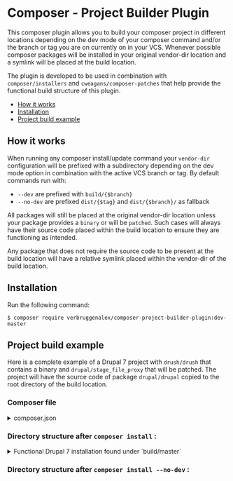 # Composer - Project Builder Plugin

This composer plugin allows you to build your composer project in different
locations depending on the dev mode of your composer command and/or the branch
or tag you are on currently on in your VCS. Whenever possible composer packages
will be installed in your original vendor-dir location and a symlink will be
placed at the build location.

The plugin is developed to be used in combination with `composer/installers` and
`cweagans/composer-patches` that help provide the functional build structure of
this plugin.


* [How it works](#how-it-works)
* [Installation](#installation)
* [Project build example](#project-build-example)

## How it works

When running any composer install/update command your `vendor-dir` configuration
will be prefixed with a subdirectory depending on the dev mode option in
combination with the active VCS branch or tag. By default commands run with:
* `--dev` are prefixed with `build/{$branch}`
* `--no-dev` are prefixed `dist/{$tag}` and `dist/{$branch}/` as fallback

All packages will still be placed at the original vendor-dir location unless
your package provides a `binary` or will be `patched`. Such cases will always
have their source code placed within the build location to ensure they are
functioning as intended.

Any package that does not require the source code to be present at the build
location will have a relative symlink placed within the vendor-dir of the build
location.

## Installation

Run the following command:

```
$ composer require verbruggenalex/composer-project-builder-plugin:dev-master
```

## Project build example

Here is a complete example of a Drupal 7 project with `drush/drush` that
contains a binary and `drupal/stage_file_proxy` that will be patched. The
project will have the source code of package `drupal/drupal` copied to the root
directory of the build location.

### Composer file

<details><summary>composer.json</summary>

``` json
{
    "require": {
        "drush/drush": "8.*",
        "verbruggenalex/composer-project-builder-plugin": "dev-master",
        "verbruggenalex/multisite_drupal_standard": "2.4.79",
    },
    "require-dev": {
        "drupal/devel": "~1.5.0",
        "drupal/maillog": "1.0.0-alpha1",
        "drupal/stage_file_proxy": "1.7.0"
    },
    "repositories": [
        {"type": "composer", "url": "https://packages.drupal.org/7"},
    ],
    "minimum-compatibility": "dev",
    "extra": {
        "project-builder": {
            "build-dir": {
                 "--dev": "build/{$branch}",
                 "--no-dev": "dist/{$branch}"
             },
             "root-dir": {
                 "--dev": "drupal/drupal",
                 "--no-dev": "drupal/drupal"
            }
        },
        "installer-paths": {
            "profiles/{$name}/": ["type:drupal-profile"],
            "sites/all/drush/{$name}/": ["type:drupal-drush"],
            "sites/all/libraries/{$name}/": ["type:drupal-library"],
            "sites/all/modules/contrib/{$name}/": ["type:drupal-module"],
            "sites/all/themes/contrib/{$name}/": ["type:drupal-theme"]
         },
         "patches": {
             "drupal/stage_file_proxy": [
                 "https://www.drupal.org/files/issues/hotlinking-doesnt-work-for-files-2820271-1.patch"
             ]
         },
         "enable-patching": true
    }
}
```

</details>

### Directory structure after `composer install` :

<details><summary>Functional Drupal 7 installation found under `build/master`</summary>

``` bash
├── authorize.php
├── CHANGELOG.txt
├── COPYRIGHT.txt
├── cron.php
├── includes
├── index.php
├── INSTALL.mysql.txt
├── INSTALL.pgsql.txt
├── install.php
├── INSTALL.sqlite.txt
├── INSTALL.txt
├── LICENSE.txt
├── MAINTAINERS.txt
├── misc
├── modules
├── PATCHES.txt
├── profiles
│   ├── minimal
│   ├── multisite_drupal_standard -> ../../../vendor/verbruggenalex/multisite_drupal_standard-2.4.79
│   ├── standard
│   └── testing
├── scripts
├── sites
│   ├── all
│   │   ├── libraries
│   │   ├── modules
│   │   │   └── contrib
│   │   │       ├── ctools -> ../../../../../../vendor/drupal/ctools-1.13.0
│   │   │       ├── devel -> ../../../../../../vendor/drupal/devel-1.5.0
│   │   │       ├── maillog -> ../../../../../../vendor/drupal/maillog-1.0.0-alpha1
│   │   │       ├── stage_file_proxy -> ../../../../../../vendor/drupal/stage_file_proxy-1.7.0
│   │   │       └── views -> ../../../../../../vendor/drupal/views-3.18.0
│   │   └── themes
│   └── default
├── themes
└── vendor
    ├── autoload.php
    ├── bin
    │   ├── drush -> ../drush/drush/drush
    │   ├── drush.complete.sh -> ../drush/drush/drush.complete.sh
    │   ├── drush.launcher -> ../drush/drush/drush.launcher
    │   ├── drush.php -> ../drush/drush/drush.php
    │   ├── php-parse -> ../nikic/php-parser/bin/php-parse
    │   └── psysh -> ../psy/psysh/bin/psysh
    ├── composer
    │   └── autoload_classmap.php
    │   └── autoload_files.php
    │   └── autoload_namespaces.php
    │   └── autoload_psr4.php
    │   └── autoload_real.php
    │   └── autoload_static.php
    │   └── ClassLoader.php
    │   └── installers
    ├── consolidation
    │   ├── annotated-command -> ../../../../vendor/consolidation/annotated-command-2.8.2
    │   └── output-formatters -> ../../../../vendor/consolidation/output-formatters-3.1.13
    ├── cweagans
    │   └── composer-patches
    ├── dnoegel
    │   └── php-xdg-base-dir -> ../../../../vendor/dnoegel/php-xdg-base-dir-0.1
    ├── drupal
    │   ├── ctools -> ../../../../vendor/drupal/ctools-1.13.0
    │   ├── devel -> ../../../../vendor/drupal/devel-1.5.0
    │   ├── drupal
    │   ├── maillog -> ../../../../vendor/drupal/maillog-1.0.0-alpha1
    │   ├── stage_file_proxy -> ../../../../vendor/drupal/stage_file_proxy-1.7.0
    │   └── views -> ../../../../vendor/drupal/views-3.18.0
    ├── drush
    │   └── drush
    │       ├── drush
    ├── ec-europa
    │   └── oe-poetry-client -> ../../../../vendor/ec-europa/oe-poetry-client-0.3.5
    ├── guzzlehttp
    │   ├── guzzle -> ../../../../vendor/guzzlehttp/guzzle-6.3.0
    │   ├── promises -> ../../../../vendor/guzzlehttp/promises-v1.3.1
    │   └── psr7 -> ../../../../vendor/guzzlehttp/psr7-1.4.2
    ├── jakub-onderka
    │   ├── php-console-color -> ../../../../vendor/jakub-onderka/php-console-color-0.1
    │   └── php-console-highlighter -> ../../../../vendor/jakub-onderka/php-console-highlighter-v0.3.2
    ├── league
    │   └── plates -> ../../../../vendor/league/plates-3.3.0
    ├── nikic
    │   └── php-parser
    │       ├── bin
    ├── pear
    │   └── console_table -> ../../../../vendor/pear/console_table-v1.3.1
    ├── pimple
    │   └── pimple -> ../../../../vendor/pimple/pimple-v3.2.3
    ├── psr
    │   ├── cache -> ../../../../vendor/psr/cache-1.0.1
    │   ├── container -> ../../../../vendor/psr/container-1.0.0
    │   ├── http-message -> ../../../../vendor/psr/http-message-1.0.1
    │   ├── log -> ../../../../vendor/psr/log-1.0.2
    │   └── simple-cache -> ../../../../vendor/psr/simple-cache-1.0.0
    ├── psy
    │   └── psysh
    │       ├── bin
    ├── symfony
    │   ├── cache -> ../../../../vendor/symfony/cache-v4.0.4
    │   ├── console -> ../../../../vendor/symfony/console-v3.4.4
    │   ├── debug -> ../../../../vendor/symfony/debug-v4.0.4
    │   ├── dom-crawler -> ../../../../vendor/symfony/dom-crawler-v3.4.4
    │   ├── event-dispatcher -> ../../../../vendor/symfony/event-dispatcher-v3.4.4
    │   ├── expression-language -> ../../../../vendor/symfony/expression-language-v3.4.4
    │   ├── finder -> ../../../../vendor/symfony/finder-v3.4.4
    │   ├── polyfill-mbstring -> ../../../../vendor/symfony/polyfill-mbstring-v1.7.0
    │   ├── translation -> ../../../../vendor/symfony/translation-v4.0.4
    │   ├── validator -> ../../../../vendor/symfony/validator-v3.4.4
    │   ├── var-dumper -> ../../../../vendor/symfony/var-dumper-v3.4.4
    │   └── yaml -> ../../../../vendor/symfony/yaml-v3.4.4
    ├── verbruggenalex
    │   ├── composer-project-builder-plugin -> ../../../../vendor/verbruggenalex/omposer-project-builder-plugin-dev-master
    │   └── multisite_drupal_standard -> ../../../../vendor/verbruggenalex/multisite_drupal_standard-2.4.79
    └── webmozart
        ├── assert -> ../../../../vendor/webmozart/assert-1.3.0
        └── path-util -> ../../../../vendor/webmozart/path-util-2.3.0
```

</details>

### Directory structure after `composer install --no-dev` :

``` bash

```
